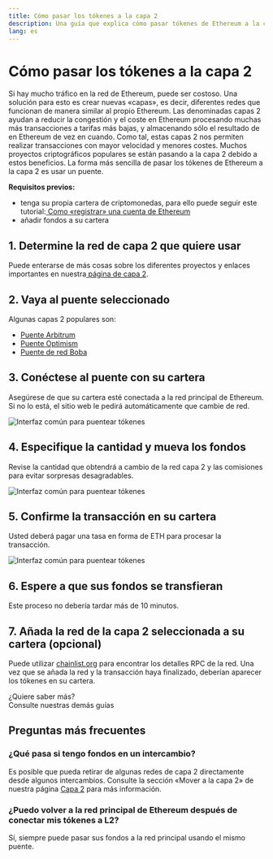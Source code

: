 ```yaml
---
title: Cómo pasar los tókenes a la capa 2
description: Una guía que explica cómo pasar tókenes de Ethereum a la capa 2 usando un puente.
lang: es
---
```


# Cómo pasar los tókenes a la capa 2

Si hay mucho tráfico en la red de Ethereum, puede ser costoso. Una solución para esto es crear nuevas «capas», es decir, diferentes redes que funcionan de manera similar al propio Ethereum. Las denominadas capas 2 ayudan a reducir la congestión y el coste en Ethereum procesando muchas más transacciones a tarifas más bajas, y almacenando sólo el resultado de en Ethereum de vez en cuando. Como tal, estas capas 2 nos permiten realizar transacciones con mayor velocidad y menores costes. Muchos proyectos criptográficos populares se están pasando a la capa 2 debido a estos beneficios. La forma más sencilla de pasar los tókenes de Ethereum a la capa 2 es usar un puente.

**Requisitos previos:**

- tenga su propia cartera de criptomonedas, para ello puede seguir este tutorial:[ Como «registrar» una cuenta de Ethereum](/guides/how-to-create-an-ethereum-account/)
- añadir fondos a su cartera

## 1. Determine la red de capa 2 que quiere usar

Puede enterarse de más cosas sobre los diferentes proyectos y enlaces importantes en nuestra[ página de capa 2](/layer-2/).

## 2. Vaya al puente seleccionado

Algunas capas 2 populares son:

- [Puente Arbitrum](https://bridge.arbitrum.io/?l2ChainId=42161)
- [Puente Optimism](https://app.optimism.io/bridge/deposit)
- [Puente de red Boba](https://gateway.boba.network/)

## 3. Conéctese al puente con su cartera

Asegúrese de que su cartera esté conectada a la red principal de Ethereum. Si no lo está, el sitio web le pedirá automáticamente que cambie de red.

![Interfaz común para puentear tókenes](./bridge1.png)

## 4. Especifique la cantidad y mueva los fondos

Revise la cantidad que obtendrá a cambio de la red capa 2 y las comisiones para evitar sorpresas desagradables.

![Interfaz común para puentear tókenes](./bridge2.png)

## 5. Confirme la transacción en su cartera

Usted deberá pagar una tasa en forma de ETH para procesar la transacción.

![Interfaz común para puentear tókenes](./bridge3.png)

## 6. Espere a que sus fondos se transfieran

Este proceso no debería tardar más de 10 minutos.

## 7. Añada la red de la capa 2 seleccionada a su cartera (opcional)

Puede utilizar [chainlist.org](http://chainlist.org) para encontrar los detalles RPC de la red. Una vez que se añada la red y la transacción haya finalizado, deberían aparecer los tókenes en su cartera.
<br />

<InfoBanner shouldSpaceBetween emoji=":eyes:">
  <div>¿Quiere saber más?</div>
  <ButtonLink href="/guides/">
    Consulte nuestras demás guías
  </ButtonLink>
</InfoBanner>

## Preguntas más frecuentes

### ¿Qué pasa si tengo fondos en un intercambio?

Es posible que pueda retirar de algunas redes de capa 2 directamente desde algunos intercambios. Consulte la sección «Mover a la capa 2» de nuestra página [Capa 2](/layer-2/) para más información.

### ¿Puedo volver a la red principal de Ethereum después de conectar mis tókenes a L2?

Sí, siempre puede pasar sus fondos a la red principal usando el mismo puente.
